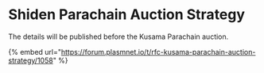 # Shiden Parachain Auction Strategy

The details will be published before  the Kusama Parachain auction.

{% embed url="https://forum.plasmnet.io/t/rfc-kusama-parachain-auction-strategy/1058" %}



